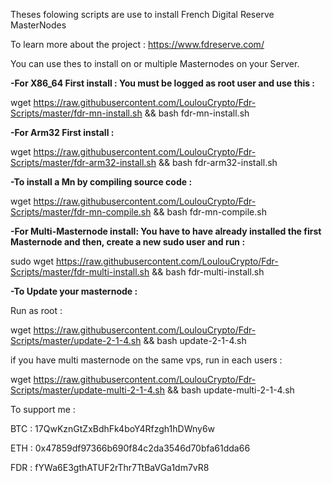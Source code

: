 Theses folowing scripts are use to install French Digital Reserve MasterNodes

To learn more about the project : 
https://www.fdreserve.com/

You can use thes to install on or multiple Masternodes on your Server.

<b>-For X86_64 First install : 
You must be logged as root user and use this : </b>

wget https://raw.githubusercontent.com/LoulouCrypto/Fdr-Scripts/master/fdr-mn-install.sh && bash fdr-mn-install.sh

<b>-For Arm32 First install :</b>

wget https://raw.githubusercontent.com/LoulouCrypto/Fdr-Scripts/master/fdr-arm32-install.sh && bash fdr-arm32-install.sh

<b>-To install a Mn by compiling source code : </b>

wget https://raw.githubusercontent.com/LoulouCrypto/Fdr-Scripts/master/fdr-mn-compile.sh && bash fdr-mn-compile.sh

<b>-For Multi-Masternode install: 
You have to have already installed the first Masternode and then, create a new sudo user and run : </b>

sudo wget https://raw.githubusercontent.com/LoulouCrypto/Fdr-Scripts/master/fdr-multi-install.sh && bash fdr-multi-install.sh


<b>-To Update your masternode : </b>

Run as root :

wget https://raw.githubusercontent.com/LoulouCrypto/Fdr-Scripts/master/update-2-1-4.sh && bash update-2-1-4.sh

if you have multi masternode on the same vps, run in each users : 

wget https://raw.githubusercontent.com/LoulouCrypto/Fdr-Scripts/master/update-multi-2-1-4.sh && bash update-multi-2-1-4.sh


To support me : 

BTC : 17QwKznGtZxBdhFk4boY4Rfzgh1hDWny6w

ETH : 0x47859df97366b690f84c2da3546d70bfa61dda66

FDR : fYWa6E3gthATUF2rThr7TtBaVGa1dm7vR8

